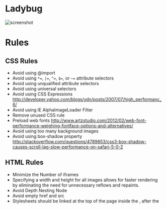 # Ladybug

![screenshot](https://raw.github.com/bear7/ladybug/master/img/screenshot1.jpg)

# Rules

## CSS Rules
 * Avoid using @import
 * Avoid using `*=`, `|=`, `^=`, `$=`, or `~=` attribute selectors
 * Avoid using unqualified attribute selectors
 * Avoid using universal selectors
 * Avoid using CSS Expressions http://developer.yahoo.com/blogs/ydn/posts/2007/07/high_performanc_6/
 * Avoid using IE AlphaImageLoader Filter
 * Remove unused CSS rule
 * Preload web fonts http://www.artzstudio.com/2012/02/web-font-performance-weighing-fontface-options-and-alternatives/
 * Avoid using too many background images
 * Avoid using box-shadow property http://stackoverflow.com/questions/4789853/css3-box-shadow-causes-scroll-lag-slow-performance-on-safari-5-0-2

## HTML Rules
 * Minimize the Number of iframes
 * Specifying a width and height for all images allows for faster rendering by eliminating the need for unnecessary reflows and repaints.
 * Avoid Depth Nesting Node
 * Avoid empty href and src
 * Stylesheets should be linked at the top of the page inside the <head>, after the <title> in order to provide a smooth rendering
 * Avoid Inline Script and Style cross http://www.stevesouders.com/blog/2009/05/06/positioning-inline-scripts/
 * Avoid embedded and inline styles/JavaScript because it forces the browser to make a context switch between the HTML and CSS/JavaScript parsers. 
 * Inline Small JavaScript, External Large JavaScript
 * Inline Small Stylesheets, External Large Stylesheets
 * Avoid Deprecated elements
 * Reduce Document Size
 * Reduce Document Complexity
 * Avoid Flash, replacing with browser-native implementations (JS, SVG, VML, Canvas)
 * Use icon fonts replace icon images
 * Use HTML 5 Doctype
 * Use HTML 5 Encoding, and put into the top of head tag
 * <del>Defines an offline manifest http://appcachefacts.info/</del>


## Javascript Rules
 * Use Smart Event Handlers http://developer.yahoo.com/performance/rules.html#events
 * Avoid bind onscroll event
 * Cache the result of query selector
 * Avoid IO-blocking operation in UI thread, like cookie, localStorage, File Readers， XMLHttpRequest, Web Socket should perform in Web Worker http://hacks.mozilla.org/2012/03/there-is-no-simple-solution-for-local-storage/
 * Speeding up JavaScript: Working with the DOM https://developers.google.com/speed/articles/javascript-dom
 * Do you really need jQuery? create your own mini-library

## Other Rules
 * Specifying a character set in the HTTP response headers of your HTML documents allows the browser to begin parsing HTML and executing scripts immediately. <https://developers.google.com/speed/docs/best-practices/rendering?hl=zh-CN#SpecifyCharsetEarly>
 * Reduce Document Cookie Size
 * Serve resources from a consistent URL https://developers.google.com/speed/docs/best-practices/payload?hl=zh-CN#duplicate_resources
 * Less DNS lookups – fetch components from not more than 2-4 domains


# See
 * [Best Practices for Speeding Up Your Web Site](http://developer.yahoo.com/performance/rules.html)
 * [Book of Speed](http://www.bookofspeed.com/)
 * [Web Performance Best Practices](http://code.google.com/intl/zh-CN/speed/page-speed/docs/rules_intro.html)
 * http://code.google.com/p/page-speed/wiki

# Tools
 * [http://www.webpagetest.org/](http://www.webpagetest.org/)

